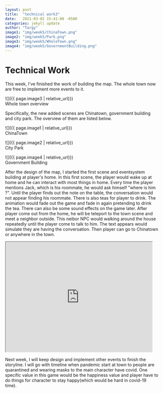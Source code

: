 ```yaml
---
layout: post
title:  "technical work3"
date:   2021-03-02 15:41:00 -0500
categories: jekyll update
author: "Targy"
image1: "img/week5/ChinaTown.png"
image2: "img/week5/Park.png"
image3: "img/week5/WholeTown.png"
image4: "img/week5/GovernmentBuilding.png"
---
```


# Technical Work

This week, I've finished the work of building the map. The whole town now are free to implement more events to it. 

![]({{ page.image3 | relative_url}})  
Whole town overview

Specifically, the new added scenes are Chinatown, government building and city park. The overview of them are listed below.


![]({{ page.image1 | relative_url}})  
ChinaTown

![]({{ page.image2 | relative_url}})  
City Park

![]({{ page.image4 | relative_url}})  
Government Building

After the design of the map, I started the first scene and eventsystem building at player's home. In this first scene, the player would wake up at home and he can interact with most things in home. Every time the player mentions Jack, which is his roommate, he would ask himself "where is him ?". Until the player finds out the note on the table, the conversation would not appear finding his roommate. There is also teas for player to drink. The animation would fade out the game and fade in again pretending to drink the tea. There can also be some sound effects on the game later. After player come out from the home, he will be teleport to the town scene and meet a neighbor outside. This neibor NPC would walking around the house repeatedly until the player come to talk to him. The text appears would simulate they are having the conversation. Then player can go to Chinatown or anywhere in the town.


<iframe width="480" height="360" src="http://www.youtube.com/embed/B7L7BbYYiGk"></iframe>

Next week, I will keep design and implement other events to finish the storyline. I will go with timeline when pandemic start at town to people are quarantined and wearing masks to the main character have covid. One specific value in this game would be the happiness value and player have to do things for character to stay happy(which would be hard in covid-19 time). 